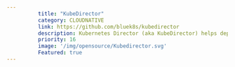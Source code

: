 ```yaml
---
          title: "KubeDirector"
          category: CLOUDNATIVE
          link: https://github.com/bluek8s/kubedirector
          description: Kubernetes Director (aka KubeDirector) helps deploying and managing stateful applications on Kubernetes.
          priority: 16
          image: '/img/opensource/Kubedirector.svg'
          Featured: true
---
```

          